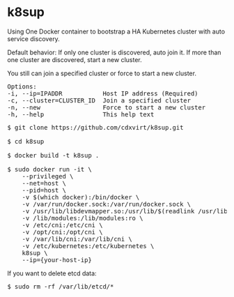 # k8sup

Using One Docker container to bootstrap a HA Kubernetes cluster with auto service discovery.

Default behavior: If only one cluster is discovered, auto join it. If more than one cluster are discovered, start a new cluster.

You still can join a specified cluster or force to start a new cluster.

<pre>
Options:
-i, --ip=IPADDR           Host IP address (Required)
-c, --cluster=CLUSTER_ID  Join a specified cluster
-n, --new                 Force to start a new cluster
-h, --help                This help text
</pre>

<pre>
$ git clone https://github.com/cdxvirt/k8sup.git

$ cd k8sup

$ docker build -t k8sup .

$ sudo docker run -it \
    --privileged \
    --net=host \
    --pid=host \
    -v $(which docker):/bin/docker \
    -v /var/run/docker.sock:/var/run/docker.sock \
    -v /usr/lib/libdevmapper.so:/usr/lib/$(readlink /usr/lib/libdevmapper.so | xargs basename) \
    -v /lib/modules:/lib/modules:ro \
    -v /etc/cni:/etc/cni \
    -v /opt/cni:/opt/cni \
    -v /var/lib/cni:/var/lib/cni \
    -v /etc/kubernetes:/etc/kubernetes \
    k8sup \
    --ip={your-host-ip}
</pre>

If you want to delete etcd data:
<pre>
$ sudo rm -rf /var/lib/etcd/*
</pre>
